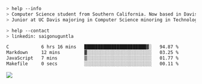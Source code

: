 ````bash
> help --info
> Computer Science student from Southern California. Now based in Davis, CA.
> Junior at UC Davis majoring in Computer Science minoring in Technology Management.
````

````bash
> help --contact
> linkedin: saigonuguntla
````

<!--START_SECTION:waka-->

```txt
C            6 hrs 16 mins   ███████████████████████▓░   94.87 %
Markdown     12 mins         ▓░░░░░░░░░░░░░░░░░░░░░░░░   03.25 %
JavaScript   7 mins          ▒░░░░░░░░░░░░░░░░░░░░░░░░   01.77 %
Makefile     0 secs          ░░░░░░░░░░░░░░░░░░░░░░░░░   00.11 %
```

<!--END_SECTION:waka-->

![](https://komarev.com/ghpvc/?username=saigonu&color=6A8AFF)